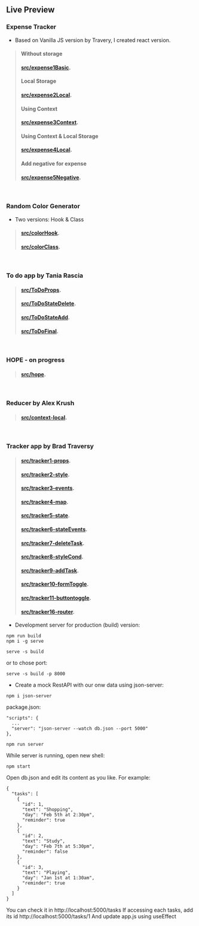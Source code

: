 ## Live Preview

### Expense Tracker
* Based on Vanilla JS version by Travery, I created react version.
>#### Without storage
>#### [src/expense1Basic](https://expense-basic.netlify.app/).  
>#### Local Storage
>#### [src/expense2Local](https://expense-local-storage.netlify.app/).  
>#### Using Context
>#### [src/expense3Context](https://expense-context.netlify.app/).  
>#### Using Context & Local Storage
>#### [src/expense4Local](https://expense-context-and-local.netlify.app/).  
>#### Add negative for expense
>#### [src/expense5Negative](https://expense-add-negative.netlify.app/).  

<br/>

### Random Color Generator
* Two versions: Hook & Class

>#### [src/colorHook](https://react-colorhook.netlify.app/).  
>#### [src/colorClass](https://react-colorclass.netlify.app/).  

<br/>

### To do app by Tania Rascia

>#### [src/ToDoProps](https://react-tania-todoprops.netlify.app/).
>#### [src/ToDoStateDelete](https://react-tania-statedelete.netlify.app/).
>#### [src/ToDoStateAdd](https://react-tania-stateadd.netlify.app/).
>#### [src/ToDoFinal](https://react-tania-todo.netlify.app/).   

<br/>

### HOPE - on progress

>#### [src/hope](https://react-hope.netlify.app/).   

<br/>

### Reducer by Alex Krush

>#### [src/context-local](https://context-local.netlify.app/).   

<br/>

### Tracker app by Brad Traversy

>#### [src/tracker1-props](https://react-traversy-props.netlify.app).
>#### [src/tracker2-style](https://react-traversy-style.netlify.app).
>#### [src/tracker3-events](https://react-traversy-events.netlify.app).
>#### [src/tracker4-map](https://react-traversy-map.netlify.app).
>#### [src/tracker5-state](https://react-traversy-state.netlify.app).
>#### [src/tracker6-stateEvents](https://react-traversy-stateevents.netlify.app).
>#### [src/tracker7-deleteTask](https://react-traversy-deletetask.netlify.app).
>#### [src/tracker8-styleCond](https://react-traversy-conditional.netlify.app/).
>#### [src/tracker9-addTask](https://react-traversy-addtask.netlify.app/).
>#### [src/tracker10-formToggle](https://react-traversy-formtoggle.netlify.app/).
>#### [src/tracker11-buttontoggle](https://react-traversy-buttontoggle.netlify.app/).
>#### [src/tracker16-router](https://react-traversy-router.netlify.app/).


* Development server for production (build) version:
```
npm run build
npm i -g serve
```
```
serve -s build
```
or to chose port:
```
serve -s build -p 8000
```

* Create a mock RestAPI with our onw data using json-server:
```
npm i json-server
```
package.json:
```
"scripts": {
  ...
  "server": "json-server --watch db.json --port 5000"
},
```
```
npm run server
```
While server is running, open new shell:
```
npm start
```
Open db.json and edit its content as you like.
For example:
```
{
  "tasks": [
    {
      "id": 1,
      "text": "Shopping",
      "day": "Feb 5th at 2:30pm",
      "reminder": true
    },
    {
      "id": 2,
      "text": "Study",
      "day": "Feb 7th at 5:30pm",
      "reminder": false
    },
    {
      "id": 3,
      "text": "Playing",
      "day": "Jan 1st at 1:30am",
      "reminder": true
    }
  ]
}
```
You can check it in http://localhost:5000/tasks
If accessing each tasks, add its id http://localhost:5000/tasks/1
And update app.js using useEffect
